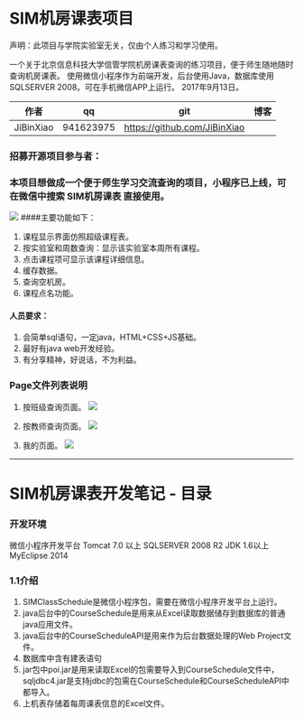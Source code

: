 
# SIM机房课表项目
声明：此项目与学院实验室无关，仅由个人练习和学习使用。

一个关于北京信息科技大学信管学院机房课表查询的练习项目，便于师生随地随时查询机房课表。
使用微信小程序作为前端开发，后台使用Java，数据库使用SQLSERVER 2008。可在手机微信APP上运行。
2017年9月13日。


| 作者   | qq  | git | 博客 |
| :---: | :-: | :-: | :-: |
| JiBinXiao | 941623975 | https://github.com/JiBinXiao |  |

### 招募开源项目参与者：
### 本项目想做成一个便于师生学习交流查询的项目，小程序已上线，可在微信中搜索 SIM机房课表 直接使用。
![](https://github.com/JiBinXiao/SIMSchedule/master/Printscreen/二维码.jpg)
####主要功能如下：
1. 课程显示界面仿照超级课程表。
2. 按实验室和周数查询：显示该实验室本周所有课程。
3. 点击课程项可显示该课程详细信息。
3. 缓存数据。
4. 查询空机房。
5. 课程点名功能。

#### 人员要求：
1. 会简单sql语句，一定java，HTML+CSS+JS基础。
2. 最好有java web开发经验。
3. 有分享精神，好说话，不为利益。

### Page文件列表说明
1. 按班级查询页面。
![](https://github.com/JiBinXiao/SIMSchedule/master/Printscreen/classes.gif)

2. 按教师查询页面。
![](https://github.com/JiBinXiao/SIMSchedule/master/Printscreen/teacher.gif)

2. 我的页面。
![](https://github.com/JiBinXiao/SIMSchedule/master/Printscreen/mine.png)



--------------------
# SIM机房课表开发笔记 - 目录

### 开发环境
微信小程序开发平台
Tomcat 7.0 以上
SQLSERVER 2008 R2
JDK 1.6以上
MyEclipse 2014

### 1.1介绍
1. SIMClassSchedule是微信小程序包，需要在微信小程序开发平台上运行。
2. java后台中的CourseSchedule是用来从Excel读取数据储存到数据库的普通java应用文件。
3. java后台中的CourseScheduleAPI是用来作为后台数据处理的Web Project文件。
4. 数据库中含有建表语句
5. jar包中poi.jar是用来读取Excel的包需要导入到CourseSchedule文件中，sqljdbc4.jar是支持jdbc的包需在CourseSchedule和CourseScheduleAPI中都导入。
6. 上机表存储着每周课表信息的Excel文件。